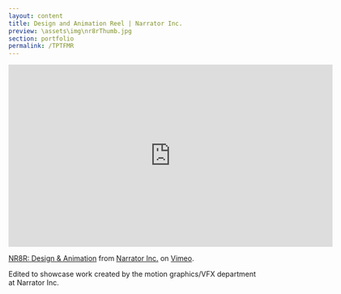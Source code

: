 ```yaml
---
layout: content
title: Design and Animation Reel | Narrator Inc.
preview: \assets\img\nr8rThumb.jpg
section: portfolio
permalink: /TPTFMR
---
```



<iframe src="https://player.vimeo.com/video/665064600?h=b9ed22c0cf&title=0&byline=0&portrait=0" width="640" height="360" frameborder="0" allow="autoplay; fullscreen; picture-in-picture" allowfullscreen></iframe>
<p><a href="https://vimeo.com/665064600">NR8R: Design &amp; Animation</a> from <a href="https://vimeo.com/user11265598">Narrator Inc.</a> on <a href="https://vimeo.com">Vimeo</a>.</p>

Edited to showcase work created by the motion graphics/VFX department at Narrator Inc.
